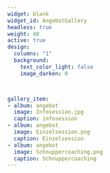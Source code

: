 ```yaml
---
widget: blank
widget_id: AngebotGallery
headless: true
weight: 40
active: true
design:
  columns: "1"
  background:
    text_color_light: false
    image_darken: 0



gallery_item:
- album: angebot
  image: Infosession.jpg
  caption: infosession
- album: angebot
  image: Einzelsession.png
  caption: Einzelsession
- album: angebot
  image: Schnuppercoaching.png
  caption: Schnuppercoaching
---
```

<gallery album="angebot">

